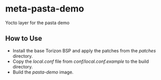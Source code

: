 # meta-pasta-demo

Yocto layer for the pasta demo

## How to Use ##

- Install the base Torizon BSP and apply the patches from the _patches_ directory.
- Copy the _local.conf_ file from _conf/local.conf.example_ to the build directory.
- Build the _pasta-demo_ image.
